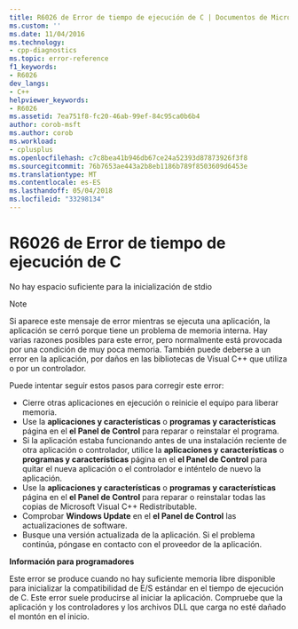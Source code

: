 ```yaml
---
title: R6026 de Error de tiempo de ejecución de C | Documentos de Microsoft
ms.custom: ''
ms.date: 11/04/2016
ms.technology:
- cpp-diagnostics
ms.topic: error-reference
f1_keywords:
- R6026
dev_langs:
- C++
helpviewer_keywords:
- R6026
ms.assetid: 7ea751f8-fc20-46ab-99ef-84c95ca0b6b4
author: corob-msft
ms.author: corob
ms.workload:
- cplusplus
ms.openlocfilehash: c7c8bea41b946db67ce24a52393d87873926f3f8
ms.sourcegitcommit: 76b7653ae443a2b8eb1186b789f8503609d6453e
ms.translationtype: MT
ms.contentlocale: es-ES
ms.lasthandoff: 05/04/2018
ms.locfileid: "33298134"
---
```

# <a name="c-runtime-error-r6026"></a>R6026 de Error de tiempo de ejecución de C
No hay espacio suficiente para la inicialización de stdio  
  
> [!NOTE]
>  Si aparece este mensaje de error mientras se ejecuta una aplicación, la aplicación se cerró porque tiene un problema de memoria interna. Hay varias razones posibles para este error, pero normalmente está provocada por una condición de muy poca memoria. También puede deberse a un error en la aplicación, por daños en las bibliotecas de Visual C++ que utiliza o por un controlador.  
>   
>  Puede intentar seguir estos pasos para corregir este error:  
>   
>  -   Cierre otras aplicaciones en ejecución o reinicie el equipo para liberar memoria.  
> -   Use la **aplicaciones y características** o **programas y características** página en el **el Panel de Control** para reparar o reinstalar el programa.  
> -   Si la aplicación estaba funcionando antes de una instalación reciente de otra aplicación o controlador, utilice la **aplicaciones y características** o **programas y características** página en el **el Panel de Control** para quitar el nueva aplicación o el controlador e inténtelo de nuevo la aplicación.  
> -   Use la **aplicaciones y características** o **programas y características** página en el **el Panel de Control** para reparar o reinstalar todas las copias de Microsoft Visual C++ Redistributable.  
> -   Comprobar **Windows Update** en el **el Panel de Control** las actualizaciones de software.  
> -   Busque una versión actualizada de la aplicación. Si el problema continúa, póngase en contacto con el proveedor de la aplicación.  
  
 **Información para programadores**  
  
 Este error se produce cuando no hay suficiente memoria libre disponible para inicializar la compatibilidad de E/S estándar en el tiempo de ejecución de C. Este error suele producirse al iniciar la aplicación. Compruebe que la aplicación y los controladores y los archivos DLL que carga no esté dañado el montón en el inicio.